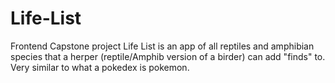 # Life-List
Frontend Capstone project
Life List is an app of all reptiles and amphibian species that a herper (reptile/Amphib version of a birder) can add "finds" to.  Very similar to what a pokedex is pokemon.  
